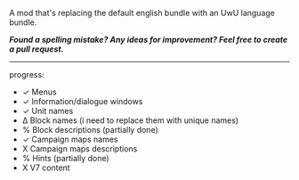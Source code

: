 A mod that's replacing the default english bundle with an UwU language bundle.

***Found a spelling mistake? Any ideas for improvement? Feel free to create a pull request.***


-----
progress:
* ✓ Menus
* ✓ Information/dialogue windows
* ✓ Unit names
* ∆ Block names (i need to replace them with unique names)
* % Block descriptions (partially done)
* ✓ Campaign maps names
* X Campaign maps descriptions
* % Hints (partially done)
* X V7 content
